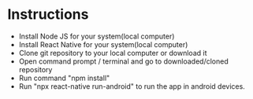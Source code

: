# Instructions

* Install Node JS for your system(local computer)
* Install React Native for your system(local computer)
* Clone git repository to your local computer or download it
* Open command prompt / terminal and go to downloaded/cloned repository
* Run command "npm install"
* Run "npx react-native run-android" to run the app in android devices.
